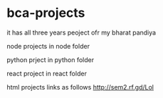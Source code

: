 # bca-projects
it has all three years peoject ofr my bharat pandiya


node projects in node folder

python prject in python folder


react project in react folder


html projects links as follows
http://sem2.rf.gd/Lol
